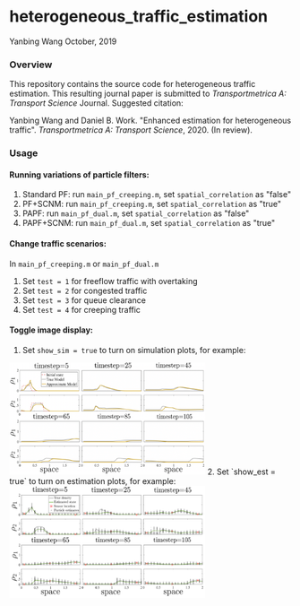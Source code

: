 # heterogeneous_traffic_estimation

Yanbing Wang
October, 2019

### Overview
This repository contains the source code for heterogeneous traffic estimation. This resulting journal paper is submitted to *Transportmetrica A: Transport Science* Journal. Suggested citation: 

Yanbing Wang and Daniel B. Work. "Enhanced estimation for heterogeneous traffic". *Transportmetrica A: Transport Science*, 2020. (In review).

### Usage
#### Running variations of particle filters:
1. Standard PF: run `main_pf_creeping.m`, set `spatial_correlation` as "false"
2. PF+SCNM: run `main_pf_creeping.m`, set `spatial_correlation` as "true"
3. PAPF: run `main_pf_dual.m`, set `spatial_correlation` as "false"
4. PAPF+SCNM: run `main_pf_dual.m`, set `spatial_correlation` as "true"

#### Change traffic scenarios:
In `main_pf_creeping.m` or `main_pf_dual.m`
1. Set `test = 1` for freeflow traffic with overtaking
2. Set `test = 2` for congested traffic
3. Set `test = 3` for queue clearance
4. Set `test = 4` for creeping traffic

#### Toggle image display:
1. Set `show_sim = true` to turn on simulation plots, for example:
<img src="https://github.com/Lab-Work/heterogeneous_traffic_estimation/blob/master/figures/test1_sim_snapshots.png" width="350" height="200" />
2. Set `show_est = true` to turn on estimation plots, for example:
<img src="https://github.com/Lab-Work/heterogeneous_traffic_estimation/blob/master/figures/test1_filter_snapshots.png" width="350" height="200" />
